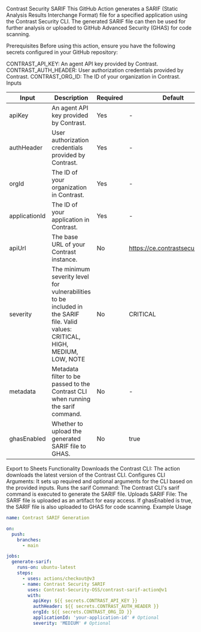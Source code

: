 Contrast Security SARIF
This GitHub Action generates a SARIF (Static Analysis Results Interchange Format) file for a specified application using the Contrast Security CLI. The generated SARIF file can then be used for further analysis or uploaded to GitHub Advanced Security (GHAS) for code scanning.

Prerequisites
Before using this action, ensure you have the following secrets configured in your GitHub repository:

CONTRAST_API_KEY: An agent API key provided by Contrast.
CONTRAST_AUTH_HEADER: User authorization credentials provided by Contrast.
CONTRAST_ORG_ID: The ID of your organization in Contrast.
Inputs

| Input         | Description                                                                | Required | Default                           |
|---------------|----------------------------------------------------------------------------|----------|-----------------------------------|
| apiKey        | An agent API key provided by Contrast.                                     | Yes      | -                                 |
| authHeader    | User authorization credentials provided by Contrast.                       | Yes      | -                                 |
| orgId         | The ID of your organization in Contrast.                                   | Yes      | -                                 |
| applicationId | The ID of your application in Contrast. | Yes      | -                                 |
| apiUrl        | The base URL of your Contrast instance.                                    | No       | https://ce.contrastsecurity.com   |
| severity      | The minimum severity level for vulnerabilities to be included in the SARIF file. Valid values: CRITICAL, HIGH, MEDIUM, LOW, NOTE | No       | CRITICAL                          |
| metadata      | Metadata filter to be passed to the Contrast CLI when running the sarif command. | No       | -                                 |
| ghasEnabled   | Whether to upload the generated SARIF file to GHAS.                        | No       | true                              |


Export to Sheets
Functionality
Downloads the Contrast CLI: The action downloads the latest version of the Contrast CLI.
Configures CLI Arguments: It sets up required and optional arguments for the CLI based on the provided inputs.
Runs the sarif Command: The Contrast CLI's sarif command is executed to generate the SARIF file.
Uploads SARIF File:
The SARIF file is uploaded as an artifact for easy access.
If ghasEnabled is true, the SARIF file is also uploaded to GHAS for code scanning.
Example Usage

``` yaml 
name: Contrast SARIF Generation

on:
  push:
    branches:
      - main

jobs:
  generate-sarif:
    runs-on: ubuntu-latest
    steps:
      - uses: actions/checkout@v3
      - name: Contrast Security SARIF
        uses: Contrast-Security-OSS/contrast-sarif-action@v1
        with:
          apiKey: ${{ secrets.CONTRAST_API_KEY }}
          authHeader: ${{ secrets.CONTRAST_AUTH_HEADER }}
          orgId: ${{ secrets.CONTRAST_ORG_ID }}
          applicationId: 'your-application-id' # Optional
          severity: 'MEDIUM' # Optional
```
